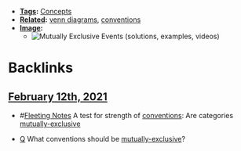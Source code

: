 - **[Tags](<Tags.md>):** [Concepts](<Concepts.md>)
- **[Related](<Related.md>):** [venn diagrams](<venn diagrams.md>), [conventions](<conventions.md>)
- **[Image](<Image.md>):**
    - ![Mutually Exclusive Events (solutions, examples, videos)](https://external-content.duckduckgo.com/iu/?u=http%3A%2F%2Fwww.onlinemathlearning.com%2Fimage-files%2Fprobability-mutually-exclusive.png&f=1&nofb=1)

# Backlinks
## [February 12th, 2021](<February 12th, 2021.md>)
- #[Fleeting Notes](<Fleeting Notes.md>) A test for strength of [conventions](<conventions.md>): Are categories [mutually-exclusive](<mutually-exclusive.md>)

- [Q](<Q.md>) What conventions should be [mutually-exclusive](<mutually-exclusive.md>)?

